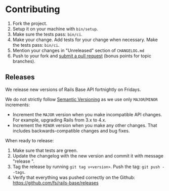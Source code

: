 # Contributing

1. Fork the project.
2. Setup it on your machine with `bin/setup`.
3. Make sure the tests pass: `bin/ci`.
4. Make your change. Add tests for your change when necessary. Make the tests pass: `bin/ci`.
5. Mention your changes in "Unreleased" section of `CHANGELOG.md`
6. Push to your fork and [submit a pull request](https://help.github.com/articles/creating-a-pull-request/)
  (bonus points for topic branches).

## Releases

We release new versions of Rails Base API fortnightly on Fridays.

We do not strictly follow [Semantic Versioning](http://semver.org/) as we use only `MAJOR`/`MINOR` increments:

* Increment the `MAJOR` version when you make incompatible API changes.
  For example, upgrading Rails from 3.x to 4.x.
* Increment the `MINOR` version when you make any other changes.
  That includes backwards-compatible changes and bug fixes.

When ready to release:

1. Make sure that tests are green.
2. Update the changelog with the new version and commit it with message "release <version>".
3. Tag the release by running `git tag v<version>`. Push the tag: `git push --tags`.
4. Verify that everything was pushed correctly on the Github: https://github.com/fs/rails-base/releases
